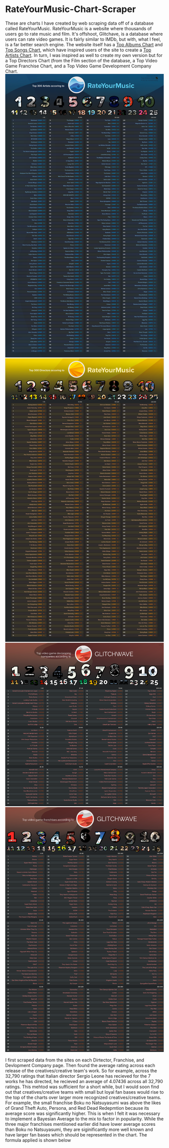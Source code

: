 # RateYourMusic-Chart-Scraper
These are charts I have created by web scraping data off of a database called RateYourMusic. RateYourMusic is a website where thousands of users go to rate music and film. It's offshoot, Glitchave, is a database where users can rate video games. It is fairly similar to IMDb, but with, what I feel, is a far better search engine. The website itself has a [Top Albums Chart](https://rateyourmusic.com/charts/top/album/all-time/) and [Top Songs Chart](https://rateyourmusic.com/charts/top/song/all-time/), which have inspired users of the site to create a [Top Artists Chart](https://rateyourmusic.com/list/noname219/top-artists-chart-%F0%9F%93%88/). In turn, I was inspired as well to create my own version but for a Top Directors Chart (from the Film section of the database, a Top Video Game Franchise Chart, and a Top Video Game Development Company Chart.
![Alt text](images/exports/artists.png)
![Alt text](images/exports/directors.png)
![Alt text](images/exports/companies_export.png)
![Alt text](images/exports/franchises_export.png)

I first scraped data from the sites on each Dirtector, Franchise, and Devlopment Company page. Then found the average rating across each release of the creatives/creative team's work. So for example, across the 32,790 ratings that Italian director Sergio Leone has recieved for the 7 works he has directed, he recieved an average of 4.07436 across all 32,790 ratings. This mehtod was sufficient for a short while, but I would soon find out that creatives/creative teams with small but loyal fan bases would rise to the top of the charts over larger more recognized creatives/creative teams. For example, the small franchise Boku no Natsuyasumi was above the likes of Grand Theft Auto, Persona, and Red Dead Redepmtion because its average score was significantly higher. This is when I felt it was necessary to implement a Bayesian Average to the mix to factor in popularity. While the three major franchises mentiioned earlier did have lower average scores than Boku no Natsuyasumi, they are siginificantly more well known and have larger fan bases which should be represented in the chart. The formula applied is shown below
